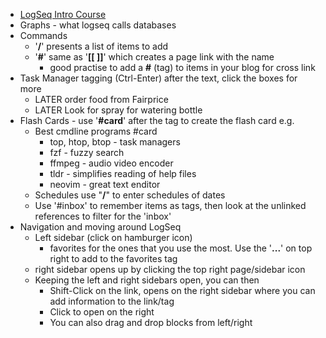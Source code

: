 - [LogSeq Intro Course](https://youtube.com/playlist?list=PLNnZ7rjaL84JjFpgDxRlAOKRa9ie25gtp&si=vg5DV1VCfUsqaovm)
- Graphs - what logseq calls databases
- Commands
	- '**/**' presents a list of items to add
	- '**#**' same as '**[[ ]]**' which creates a page link with the name
		- good practise to add a **#** (tag) to items in your blog for cross link
- Task Manager tagging (Ctrl-Enter) after the text, click the boxes for more
	- LATER order food from Fairprice
	- LATER Look for spray for watering bottle
- Flash Cards - use '**#card**' after the tag to create the flash card e.g.
	- Best cmdline programs #card
		- top, htop, btop - task managers
		- fzf - fuzzy search
		- ffmpeg - audio video encoder
		- tldr - simplifies reading of help files
		- neovim - great text enditor
	- Schedules use "**/**" to enter schedules of dates
	- Use '#inbox' to remember items as tags, then look at the unlinked references to filter for the 'inbox'
- Navigation and moving around LogSeq
	- Left sidebar (click on  hamburger icon)
		- favorites for the ones that you use the most.  Use the '**...**' on top right to add to the favorites tag
	- right sidebar opens up by clicking the top right page/sidebar icon
	- Keeping the left and right sidebars open, you can then
		- Shift-Click on the link, opens on the right sidebar where you can add information to the link/tag
		- Click to open on the right
		- You can also drag and drop blocks from left/right